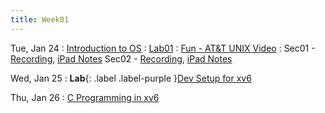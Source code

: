 ```yaml
---
title: Week01
---
```


Tue, Jan 24
: [Introduction to OS](/notes/lecture01)
: [Lab01](/assignments/lab01)
: [Fun - AT&T UNIX Video](https://www.youtube.com/watch?v=tc4ROCJYbm0)
: Sec01 - [Recording](#), 
          [iPad Notes](#)
Sec02 - [Recording](#),
          [iPad Notes](#)
  
Wed, Jan 25
: **Lab**{: .label .label-purple }[Dev Setup for xv6](#)

Thu, Jan 26
: [C Programming in xv6](#)
